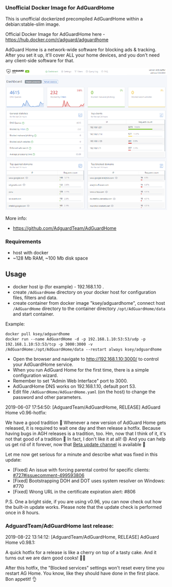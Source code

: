 ### Unofficial Docker Image for AdGuardHome
This is unofficial dockerized precompiled AdGuardHome within a debian:stable-slim image.

Official Docker Image for AdGuardHome here - https://hub.docker.com/r/adguard/adguardhome

AdGuard Home is a network-wide software for blocking ads & tracking. After you set it up, it'll cover ALL your home devices, and you don't need any client-side software for that.

![AdGuardHome](https://raw.githubusercontent.com/MrKsey/AdGuardHome/master/adh.PNG)

More info:
- https://github.com/AdguardTeam/AdGuardHome

### Requirements

* host with docker
* ~128 Mb RAM, ~100 Mb disk space 

## Usage

* docker host ip (for example) - 192.168.1.10 .
* create ```/AdGuardHome``` directory on your docker host for configuration files, filters and data.
* create container from docker image "ksey/adguardhome", connect host ```/AdGuardHome``` directory to the container directory ```/opt/AdGuardHome/data``` and start container.

Example:
```
docker pull ksey/adguardhome
docker run --name AdGuardHome -d -p 192.168.1.10:53:53/udp -p 192.168.1.10:53:53/tcp -p 3000:3000 -v /AdGuardHome:/opt/AdGuardHome/data --restart always ksey/adguardhome
```

* Open the browser and navigate to http://192.168.1.10:3000/ to control your AdGuardHome service.
* When you run AdGuard Home for the first time, there is a simple configuration wizard.
* Remember to set "Admin Web Interface" port to 3000.
* AdGuardHome DNS works on 192.168.1.10, default port 53.
* Edit file ```/AdGuardHome/AdGuardHome.yaml``` (on the host) to change the password and other parameters.



2019-06-07 17:54:50: [AdguardTeam/AdGuardHome, RELEASE] AdGuard Home v0.96-hotfix:

We have a good tradition 🎂 Whenever a new version of AdGuard Home gets released, it is required to wait one day and then release a hotfix. Because having bugs in AGH releases is a tradition, too. Hm, now that I think of it, it's not that good of a tradition 🤔 In fact, I don't like it at all! 😡 And you can help us get rid of it forever, now that [Beta update channel](https://github.com/AdguardTeam/AdGuardHome#contributing) is available 🎉  

Let me now get serious for a minute and describe what was fixed in this update:

* [Fixed] An issue with forcing parental control for specific clients: [#727#issuecomment-499593806](https://github.com/AdguardTeam/AdGuardHome/issues/727#issuecomment-499593806)
* [Fixed] Bootstrapping DOH and DOT uses system resolver on Windows: #770 
* [Fixed] Wrong URL in the certificate expiration alert: #806 

P.S. One a bright side, if you are using v0.96, you can now check out how the built-in update works. Please note that the update check is performed once in 8 hours.













### AdguardTeam/AdGuardHome last release:
2019-08-22 13:14:12: [AdguardTeam/AdGuardHome, RELEASE] AdGuard Home v0.98.1:

A quick hotfix for a release is like a cherry on top of a tasty cake. And it turns out we are darn good cooks! 👨‍🍳 

After this hotfix, the "Blocked services" settings won't reset every time you restart AG Home. You know, like they should have done in the first place. Bon appetit! 👌 
